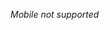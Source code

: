 <style>
  .gametitles-fallback { display: none }
  .gametitles {
    display: block;
    width: min(160rem, 90vw);
  }

  @media screen and (max-width: 1000px) {
      .gametitles-fallback { display: block }
      .gametitles { display: none }
  }
</style>

<p class="gametitles-fallback"><i>Mobile not supported</i></p>

<table class="gametitles">
  <thead>
    <tr>
      <th>Type</th>
      <th>Game</th>
      <th>Genre</th>
      <th>Studio</th>
      <th>Technology</th>
      <th>Position/work</th>
    </tr>
  </thead>
  <tbody>
    <tr>
      <td>AAA</td>
      <td>Project Ghost</td>
      <td>MMORPG</td>
      <td>Fantastic Pixel Castle</td>
      <td>C++, Modified UE5</td>
      <td>Senior backend/SRE engineer</td>
    </tr>
    <tr>
      <td>AA</td>
      <td><i>NDA</i></td>
      <td>Survival/PvP</td>
      <td><i>NDA</i></td>
      <td>UE5, C++ </td>
      <td>Game client AI bot engineer</td>
    </tr>
    <tr>
      <td>AAA</td>
      <td>Gears of War: E-Day</td>
      <td>Shooter</td>
      <td>The Coalition</td>
      <td><i>NDA</i></td>
      <td>Online and Platform Services</td>
    </tr>
    <tr>
      <td>Indie</td>
      <td>Project Dual</td>
      <td>Platformer</td>
      <td>Companion Group</td>
      <td>UE5, C++</td>
      <td>Lead developer prototype</td>
    </tr>
    <tr>
      <td>AAA</td>
      <td><i>Unannounced</i></td>
      <td>PvP/PvE</td>
      <td>Amazon Games</td>
      <td>UE5, C++, .NET</td>
      <td>Game backend engineer</td>
    </tr>
    <tr>
      <td>AA</td>
      <td>VAIL VR</td>
      <td>VR FPS</td>
      <td>AEXLAB, Meta</td>
      <td>UE4/5, C++</td>
      <td>Online Client Engineer</td>
    </tr>
    <tr>
      <td>AA</td>
      <td>Several</td>
      <td>Casual</td>
      <td>Coolgames</td>
      <td>Nakama/HTML5</td>
      <td>Data migration engineer</td>
    </tr>
  </tbody>
</table>
